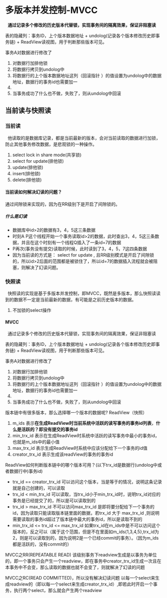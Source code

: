 # 多版本并发控制-MVCC
&nbsp;&nbsp;**通过记录多个修改的历史版本代替锁，实现事务间的隔离效果，保证非阻塞读**

表的隐藏列：事务ID，上个版本数据地址  + undolog(记录各个版本修改历史即事务链) + ReadView读视图，用于判断那些版本可见。


事务A对数据进行修改了
1. 对数据行加排他锁
2. 将数据行拷贝到undolog中
3. 将数据行的上个版本数据地址这列（回滚指针 ）的值设置为undolog中的数据地址，数据行的事务id也需要加一
4. 
5. 当事务成功了什么也不做，失败了，则从undolog中回滚


## 当前读与快照读
### 当前读
&nbsp;&nbsp;他读取的是数据库记录，都是当前最新的版本，会对当前读取的数据进行加锁，防止其他事务修改数据，是悲观锁的一种操作。
1. select  lock in share mode(共享锁)
2. select  for update(排他锁)
3. update(排他锁)
4. insert(排他锁)
5. delete(排他锁)


#### 当前读如何解决幻读的问题？
通过间隙锁来实现的，因为在RR级别下是开启了间隙锁的。

##### 什么是幻读
- 数据库中id>2的数据有3，4，5这三条数据
- 时刻A P这个线程开始一个事务读取id>2的数据，此时查出3，4，5这三条数据，并且在这个时刻有一个线程Q插入了一条id=7的数据
- P再次(事务没有提交)读取的时候，此时读到了3，4，5，7这四条数据
- 因为当前读的方式是： select  for update , 且RR级别模式是开启了间隙锁的，所以id>2后面的范围都是被锁住了，所以id=7的数据插入流程就会被阻塞，则解决了幻读问题。

### 快照读
&nbsp;&nbsp;快照读的实现是基于多版本并发控制，即MVCC，既然是多版本，那么快照读读到的数据不一定是当前最新的数据，有可能是之前历史版本的数据。
1. 不加锁的select操作

#### MVCC
&nbsp;&nbsp;通过记录多个修改的历史版本代替锁，实现事务间的隔离效果，保证非阻塞读

表的隐藏列：事务ID，上个版本数据地址  + undolog(记录各个版本修改历史即事务链) + ReadView读视图，用于判断那些版本可见。

事务A对数据进行修改了
1. 对数据行加排他锁
2. 将数据行拷贝到undolog中
3. 将数据行的上个版本数据地址这列（回滚指针 ）的值设置为undolog中的数据地址，数据行的事务id也需要加一
4. 
5. 当事务成功了什么也不做，失败了，则从undolog中回滚



版本链中有很多版本，那么选择哪一个版本的数据呢? ReadView（快照）
1. m_ids 表示**在生成ReadView时当前系统中活跃的读写事务的事务id列表**，**什么是活跃的？即没有提交的事务id**
2. min_trx_id 表示在生成ReadView时系统中活跃的读写事务中最小的事务id，也就是m_ids中的最小值
3. max_trx_id 表示生成ReadView时系统中应该分配给下一个事务的id值
4. creator_trx_id 表示生成该readView的事务的事务id

ReadView如何判断版本链中的哪个版本可用？(以下trx_id是数据行(undolog中或者数据行中)事务id)
 - trx_id == creator_trx_id  可以访问这个版本，当是等于的情况，说明这条记录就是自己创建的，可以读取
 - trx_id < min_trx_id  可以读取，当trx_id小于min_trx_id时，说明trx_id对应的事务是已经提交了的，所以是可以读取到的
 - trx_id > max_trx_id 不可以访问max_trx_id 是即将要分配给下一个事务的id，因为读取只能读取版本链里面的数据，若trx_id 大于 max_trx_id ,则说明需要读取的事务id超过了版本链中最大的事务id，所以是读取不到的
 - min_trx_id <= trx_id <= max_trx_id 如果trx_id在m_ids中是不可以访问这个版本的，反之可以（属于这个范围，但是不在里面如m_ids{1,3,4,5},trx_id为2，则是可以读取到的，因为说明2是一个已经commit的事务）。（因为m_ids都是活跃的，没有commit的）

 MVCC之RR(REPEATABLE READ)
该级别事务下readview生成是以事务为单位的，即一个事务只会产生一个readview，即在事务中creator_trx_id生成一次且在本事务中不会变，那么读取的数据也就不会变了，则就解决了幻读的问题

 MVCC之RC(READ COMMITTED)，所以没有解决幻读问题
 以每一个select来生成readview的（即以每一个select来生成creator_trx_id）,即若此时开启一个事务，执行两个select，那么就会产生两个readview



